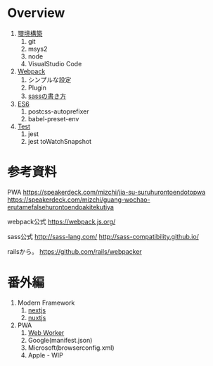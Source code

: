 # Overview

1. [環境構築](1.環境構築.md)
   1. git
   1. msys2
   1. node
   1. VisualStudio Code
1. [Webpack](2.webpack.md)
   1. シンプルな設定
   1. Plugin
   1. [sassの書き方](2.sass.md)
1. [ES6](3.es6.md)
   1. postcss-autoprefixer
   1. babel-preset-env
1. [Test](4.test.md)
   1. jest
   1. jest toWatchSnapshot

# 参考資料　

PWA
https://speakerdeck.com/mizchi/jia-su-suruhurontoendotopwa
https://speakerdeck.com/mizchi/guang-wochao-erutamefalsehurontoendoakitekutiya


webpack公式
https://webpack.js.org/

sass公式
http://sass-lang.com/
http://sass-compatibility.github.io/

railsから。
https://github.com/rails/webpacker


# 番外編

1. Modern Framework
   1. [nextjs](5.modern.next.md)
   1. [nuxtjs](5.modern.nuxt.md)
1. PWA
   1. [Web Worker](6.worker.md)
   1. Google(manifest.json)
   1. Microsoft(browserconfig.xml)
   1. Apple - WIP
